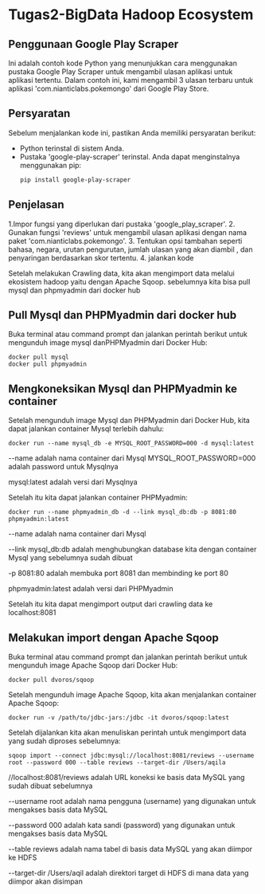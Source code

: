 # Tugas2-BigData Hadoop Ecosystem

##  Penggunaan Google Play Scraper

Ini adalah contoh kode Python yang menunjukkan cara menggunakan pustaka Google Play Scraper untuk mengambil ulasan aplikasi untuk aplikasi tertentu. Dalam contoh ini, kami mengambil 3 ulasan terbaru untuk aplikasi 'com.nianticlabs.pokemongo' dari Google Play Store.

## Persyaratan

Sebelum menjalankan kode ini, pastikan Anda memiliki persyaratan berikut:

- Python terinstal di sistem Anda.
- Pustaka 'google-play-scraper' terinstal. Anda dapat menginstalnya menggunakan pip:
  ```bash
  pip install google-play-scraper

## Penjelasan 
1.Impor fungsi yang diperlukan dari pustaka 'google_play_scraper'.
2. Gunakan fungsi 'reviews' untuk mengambil ulasan aplikasi dengan nama paket 'com.nianticlabs.pokemongo'.
3. Tentukan opsi tambahan seperti bahasa, negara, urutan pengurutan, jumlah ulasan yang akan diambil , dan penyaringan berdasarkan skor tertentu.
4. jalankan kode

Setelah melakukan Crawling data, kita akan mengimport data melalui ekosistem hadoop yaitu dengan Apache Sqoop. sebelumnya kita bisa pull mysql dan phpmyadmin dari docker hub
## Pull Mysql dan PHPMyadmin dari docker hub
Buka terminal atau command prompt dan jalankan perintah berikut untuk mengunduh image mysql danPHPMyadmin dari Docker Hub:
```
docker pull mysql 
docker pull phpmyadmin
```
## Mengkoneksikan Mysql dan PHPMyadmin ke container
Setelah mengunduh image Mysql dan PHPMyadmin dari Docker Hub, kita dapat jalankan container Mysql terlebih dahulu:
```
docker run --name mysql_db -e MYSQL_ROOT_PASSWORD=000 -d mysql:latest
```
--name adalah nama container dari Mysql
MYSQL_ROOT_PASSWORD=000 adalah password untuk Mysqlnya

mysql:latest adalah versi dari Mysqlnya

Setelah itu kita dapat jalankan container PHPMyadmin:
```
docker run --name phpmyadmin_db -d --link mysql_db:db -p 8081:80 phpmyadmin:latest
```
--name adalah nama container dari Mysql

--link mysql_db:db adalah menghubungkan database kita dengan container Mysql yang sebelumnya sudah dibuat

-p 8081:80 adalah membuka port 8081 dan membinding ke port 80 

phpmyadmin:latest adalah versi dari PHPMyadmin

Setelah itu kita dapat mengimport output dari crawling data ke localhost:8081

## Melakukan import dengan Apache Sqoop
Buka terminal atau command prompt dan jalankan perintah berikut untuk mengunduh image Apache Sqoop dari Docker Hub:
```
docker pull dvoros/sqoop
```
Setelah mengunduh image Apache Sqoop, kita akan menjalankan container Apache Sqoop:
```
docker run -v /path/to/jdbc-jars:/jdbc -it dvoros/sqoop:latest
```
Setelah dijalankan kita akan menuliskan perintah untuk mengimport data yang sudah diproses sebelumnya:
```
sqoop import --connect jdbc:mysql://localhost:8081/reviews --username root --password 000 --table reviews --target-dir /Users/aqila
```
//localhost:8081/reviews adalah URL koneksi ke basis data MySQL yang sudah dibuat sebelumnya

--username root adalah nama pengguna (username) yang digunakan untuk mengakses basis data MySQL

--password 000 adalah kata sandi (password) yang digunakan untuk mengakses basis data MySQL

--table reviews adalah nama tabel di basis data MySQL yang akan diimpor ke HDFS

--target-dir /Users/aqil adalah direktori target di HDFS di mana data yang diimpor akan disimpan



